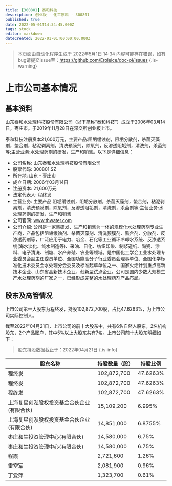 ```yaml
---
title: [300801] 泰和科技
description: 创业板 - 化工原料 - 300801
published: true
date: 2022-05-01T14:34:45.000Z
tags: stock
editor: markdown
dateCreated: 2022-01-01T00:00:00.000Z
---
```


> 本页面由自动化程序生成于 2022年5月1日 14:34
> 内容可能存在错误，如有bug请提交issue至：https://github.com/Eroleice/doc-pi/issues
{.is-warning}

# 上市公司基本情况

## 基本资料

山东泰和水处理科技股份有限公司（以下简称“泰和科技”）成立于2006年03月14日，枣庄市。于2019年11月28日在深交所创业板上市。

泰和科技注册资本21,600万元，主要产品:阻垢缓蚀剂，阻垢分散剂，杀菌灭藻剂，螯合剂，粘泥剥离剂，清洗预膜剂，除氧剂，反渗透阻垢剂，清洗剂，杀菌剂等;主营业务:水处理药剂的研发，生产和销售。以下是详细信息：

- 公司名称: 山东泰和水处理科技股份有限公司
- 股票代码: 300801.SZ
- 所在地: 山东 - 枣庄市
- 成立日期: 2006年03月14日
- 注册资本: 21,600万元
- 法定代表人: 程终发
- 主营业务: 主要产品:阻垢缓蚀剂，阻垢分散剂，杀菌灭藻剂，螯合剂，粘泥剥离剂，清洗预膜剂，除氧剂，反渗透阻垢剂，清洗剂，杀菌剂等;主营业务:水处理药剂的研发，生产和销售
- 公司官网: www.thwater.com
- 公司介绍: 公司是一家集研发、生产和销售为一体的规模化水处理药剂专业生产商，产品包括阻垢缓蚀剂、杀菌灭藻剂、清洗预膜剂、螯合剂、分散剂、反渗透药剂等，广泛应用于电力、冶金、石化等工业循环冷却水系统、反渗透系统(海水淡化、纯水制造等)、采油、日化、纺织印染、制浆造纸、陶瓷、涂料、电子清洗、制糖、水产养殖、农业等领域。是中国化工学会工业水处理专业委员会副主任委员单位、全国功能高分子行业委员会理事单位、全国化学标准化技术委员会水处理分会委员及标准起草单位之一、国家火炬计划重点高新技术企业、山东省高新技术企业、创新型试点企业。公司是国内少数大规模生产水处理药剂的厂家之一，已经形成完整的水处理药剂产品布局。


## 股东及高管情况

上市公司第一大股东为程终发，持股102,872,700股，占比47.6263%，为上市公司实际控制人。

截至2022年04月21日，上市公司的前十大股东中，共有6名自然人股东，2名机构股东，2个产品账户，其中5%以上大股东共有7名。上市公司前十大股东明细如下：

> 股东持股数据截止于：2022年04月21日
{.is-info}

| 股东名称 | 持股数量（股） | 持股比例 |
| --- | --- | --- |
| 程终发 | 102,872,700 | 47.6263% |
| 程终发 | 102,872,700 | 47.6263% |
| 程终发 | 102,872,700 | 47.6263% |
| 上海复星创泓股权投资基金合伙企业(有限合伙) | 15,109,200 | 6.995% |
| 上海复星创泓股权投资基金合伙企业(有限合伙) | 14,851,000 | 6.8755% |
| 枣庄和生投资管理中心(有限合伙) | 14,580,000 | 6.75% |
| 枣庄和生投资管理中心(有限合伙) | 14,580,000 | 6.75% |
| 程霞 | 2,721,600 | 1.26% |
| 雷空军 | 2,081,900 | 0.96% |
| 丁爱萍 | 1,323,700 | 0.61% |




